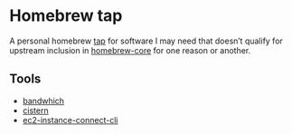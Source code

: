 # Homebrew tap

A personal homebrew [tap](https://docs.brew.sh/Taps) for software I may need
that doesn’t qualify for upstream inclusion in
[homebrew-core](https://github.com/Homebrew/homebrew-core) for one reason or another.

## Tools

- [bandwhich](https://github.com/imsnif/bandwhich)
- [cistern](https://github.com/nbedos/cistern)
- [ec2-instance-connect-cli](https://github.com/aws/aws-ec2-instance-connect-cli)
